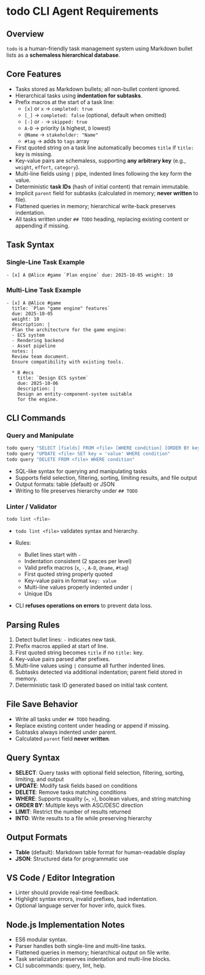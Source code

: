 # todo CLI Agent Requirements

## Overview
`todo` is a human-friendly task management system using Markdown bullet lists as a **schemaless hierarchical database**. 

## Core Features
- Tasks stored as Markdown bullets; all non-bullet content ignored.
- Hierarchical tasks using **indentation for subtasks**.
- Prefix macros at the start of a task line:
  - `[x]` or `x` → `completed: true`
  - `[_]` → `completed: false` (optional, default when omitted)
  - `[-]` or `-` → `skipped: true`
  - `A-D` → priority (`A` highest, `D` lowest)
  - `@Name` → `stakeholder: "Name"`
  - `#tag` → adds to `tags` array
- First quoted string on a task line automatically becomes `title` if `title:` key is missing.
- Key-value pairs are schemaless, supporting **any arbitrary key** (e.g., `weight`, `effort`, `category`).
- Multi-line fields using `|` pipe, indented lines following the key form the value.
- Deterministic **task IDs** (hash of initial content) that remain immutable.
- Implicit `parent` field for subtasks (calculated in memory; **never written** to file).
- Flattened queries in memory; hierarchical write-back preserves indentation.
- All tasks written under `## TODO` heading, replacing existing content or appending if missing.

## Task Syntax

### Single-Line Task Example

```
- [x] A @Alice #game `Plan engine` due: 2025-10-05 weight: 10
```

### Multi-Line Task Example

```
- [x] A @Alice #game
  title: `Plan "game engine" features`
  due: 2025-10-05
  weight: 10
  description: |
  Plan the architecture for the game engine:
  - ECS system
  - Rendering backend
  - Asset pipeline
  notes: |
  Review team document.
  Ensure compatibility with existing tools.

  * B #ecs
    title: `Design ECS system`
    due: 2025-10-06
    description: |
    Design an entity-component-system suitable
    for the engine.
```

## CLI Commands

### Query and Manipulate

```bash
todo query "SELECT [fields] FROM <file> [WHERE condition] [ORDER BY keys] [LIMIT n] [INTO <output>]"
todo query "UPDATE <file> SET key = 'value' WHERE condition"
todo query "DELETE FROM <file> WHERE condition"
```

* SQL-like syntax for querying and manipulating tasks
* Supports field selection, filtering, sorting, limiting results, and file output
* Output formats: table (default) or JSON
* Writing to file preserves hierarchy under `## TODO`

### Linter / Validator

```bash
todo lint <file>
```

* `todo lint <file>` validates syntax and hierarchy.
* Rules:

  * Bullet lines start with `-`
  * Indentation consistent (2 spaces per level)
  * Valid prefix macros (`x`, `-`, `A-D`, `@name`, `#tag`)
  * First quoted string properly quoted
  * Key-value pairs in format `key: value`
  * Multi-line values properly indented under `|`
  * Unique IDs
* CLI **refuses operations on errors** to prevent data loss.

## Parsing Rules

1. Detect bullet lines: `-` indicates new task.
2. Prefix macros applied at start of line.
3. First quoted string becomes `title` if no `title:` key.
4. Key-value pairs parsed after prefixes.
5. Multi-line values using `|` consume all further indented lines.
6. Subtasks detected via additional indentation; parent field stored in memory.
7. Deterministic task ID generated based on initial task content.

## File Save Behavior

* Write all tasks under `## TODO` heading.
* Replace existing content under heading or append if missing.
* Subtasks always indented under parent.
* Calculated `parent` field **never written**.

## Query Syntax

* **SELECT**: Query tasks with optional field selection, filtering, sorting, limiting, and output
* **UPDATE**: Modify task fields based on conditions
* **DELETE**: Remove tasks matching conditions
* **WHERE**: Supports equality (`=`, `>`), boolean values, and string matching
* **ORDER BY**: Multiple keys with ASC/DESC direction
* **LIMIT**: Restrict the number of results returned
* **INTO**: Write results to a file while preserving hierarchy

## Output Formats

* **Table** (default): Markdown table format for human-readable display
* **JSON**: Structured data for programmatic use

## VS Code / Editor Integration

* Linter should provide real-time feedback.
* Highlight syntax errors, invalid prefixes, bad indentation.
* Optional language server for hover info, quick fixes.

## Node.js Implementation Notes

* ES6 modular syntax.
* Parser handles both single-line and multi-line tasks.
* Flattened queries in memory; hierarchical output on file write.
* Task serialization preserves indentation and multi-line blocks.
* CLI subcommands: query, lint, help.
